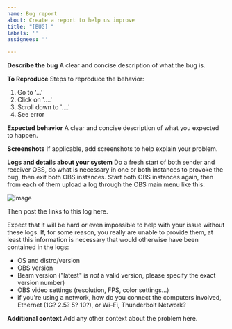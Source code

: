 ```yaml
---
name: Bug report
about: Create a report to help us improve
title: "[BUG] "
labels: ''
assignees: ''

---
```


**Describe the bug**
A clear and concise description of what the bug is.

**To Reproduce**
Steps to reproduce the behavior:
1. Go to '...'
2. Click on '....'
3. Scroll down to '....'
4. See error

**Expected behavior**
A clear and concise description of what you expected to happen.

**Screenshots**
If applicable, add screenshots to help explain your problem.

**Logs and details about your system**
Do a fresh start of both sender and receiver OBS, do what is necessary in one or both instances to provoke the bug, then exit both OBS instances. Start both OBS instances again, then from each of them upload a log through the OBS main menu like this:

![image](https://github.com/YorVeX/xObsBeam/assets/528974/85df41d7-6754-4132-9d65-f676f55e919c)

Then post the links to this log here.

Expect that it will be hard or even impossible to help with your issue without these logs. If, for some reason, you really are unable to provide them, at least this information is necessary that would otherwise have been contained in the logs:
 - OS and distro/version
 - OBS version
 - Beam version ("latest" is *not* a valid version, please specify the exact version number)
 - OBS video settings (resolution, FPS, color settings...)
 - if you're using a network, how do you connect the computers involved, Ethernet (1G? 2.5? 5? 10?), or Wi-Fi, Thunderbolt Network?

**Additional context**
Add any other context about the problem here.
